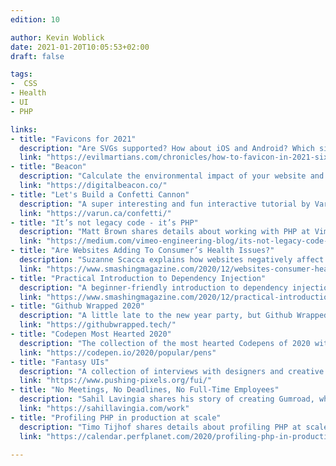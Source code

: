 ```yaml
---
edition: 10

author: Kevin Woblick
date: 2021-01-20T10:05:53+02:00
draft: false

tags:
-  CSS
- Health
- UI
- PHP

links:
- title: "Favicons for 2021"
  description: "Are SVGs supported? How about iOS and Android? Which sizes are needed for PNGs? Andrey Sitnik answers all essential questions."
  link: "https://evilmartians.com/chronicles/how-to-favicon-in-2021-six-files-that-fit-most-needs"
- title: "Beacon"
  description: "Calculate the environmental impact of your website and get tips on how to improve."
  link: "https://digitalbeacon.co/"
- title: "Let's Build a Confetti Cannon"
  description: "A super interesting and fun interactive tutorial by Varun Vachhar on how to build a confetti canon for a website."
  link: "https://varun.ca/confetti/"
- title: "It’s not legacy code - it’s PHP"
  description: "Matt Brown shares details about working with PHP at Vimeo, one of the largest video platforms in the world."
  link: "https://medium.com/vimeo-engineering-blog/its-not-legacy-code-it-s-php-1f0ee0462580"
- title: "Are Websites Adding To Consumer’s Health Issues?"
  description: "Suzanne Scacca explains how websites negatively affect their users health by using dark patterns to squeeze every penny out of them."
  link: "https://www.smashingmagazine.com/2020/12/websites-consumer-health-issues/"
- title: "Practical Introduction to Dependency Injection"
  description: "A beginner-friendly introduction to dependency injection, without using complex theoretical concepts like SOLID."
  link: "https://www.smashingmagazine.com/2020/12/practical-introduction-dependency-injection/"
- title: "Github Wrapped 2020"
  description: "A little late to the new year party, but Github Wrapped 2020 lets you discover what you’ve done in the past year."
  link: "https://githubwrapped.tech/"
- title: "Codepen Most Hearted 2020"
  description: "The collection of the most hearted Codepens of 2020 with some really good pens in it."
  link: "https://codepen.io/2020/popular/pens"
- title: "Fantasy UIs"
  description: "A collection of interviews with designers and creative directors about sci-fi or fantasy UIs in movies and video games."
  link: "https://www.pushing-pixels.org/fui/"
- title: "No Meetings, No Deadlines, No Full-Time Employees"
  description: "Sahil Lavingia shares his story of creating Gumroad, which paid out $175 Million to creators around the world."
  link: "https://sahillavingia.com/work"
- title: "Profiling PHP in production at scale"
  description: "Timo Tijhof shares details about profiling PHP at scale for Wikipedia."
  link: "https://calendar.perfplanet.com/2020/profiling-php-in-production-at-scale/"

---
```

